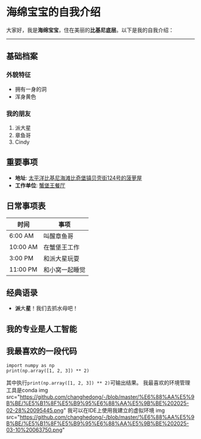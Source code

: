 # 海绵宝宝的自我介绍  

大家好，我是**海绵宝宝**，住在美丽的**比基尼底层**。以下是我的自我介绍：  

---  

## 基础档案  

### 外貌特征  
- 拥有一身的洞  
- 浑身黄色   

### 我的朋友  
1. 派大星  
2. 章鱼哥  
3. Cindy  

## 重要事项  
- **地址**: [太平洋比基尼海滩比奇堡镇贝壳街124号的菠萝屋](< img src="https://github.com/chenjingding/GitDemo/blob/master/images/%E8%8F%A0%E8%90%9D%E5%B1%8B.jpeg"/>)  
- **工作单位**: [蟹堡王餐厅](< img height="50" src="https://github.com/chenjingding/GitDemo/blob/master/images/%E8%9F%B9%E5%A0%A1%E7%8E%8B.jpeg" width="50"/>)  

## 日常事项表  

|  时间      | 事项      |  
|----------|---------|  
| 6:00 AM  | 叫醒章鱼哥   |  
| 10:00 AM | 在蟹堡王工作  |  
| 3:00 PM  | 和派大星玩耍  |  
| 11:00 PM | 和小窝一起睡觉 |  


## 经典语录  
- **派**大**星**！我们去抓水母吧！  
                   

## 我的专业是人工智能<!-- 二级标题 -->
## 我最喜欢的一段代码<!-- 二级标题 -->
    import numpy as np
    print(np.array([1, 2, 3]) ** 2)
其中执行`print(np.array([1, 2, 3]) ** 2)`可输出结果。
我最喜欢的环境管理工具是conda
 img src="https://github.com/changhedong/-/blob/master/%E6%88%AA%E5%9B%BE/%E5%B1%8F%E5%B9%95%E6%88%AA%E5%9B%BE%202025-02-28%20095445.png"
我可以在IDE上使用我建立的虚拟环境
img src="https://github.com/changhedong/-/blob/master/%E6%88%AA%E5%9B%BE/%E5%B1%8F%E5%B9%95%E6%88%AA%E5%9B%BE%202025-03-10%20063750.png"